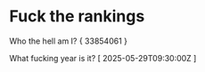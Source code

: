 # Fuck the rankings

Who the hell am I?
{ 33854061 }

What fucking year is it?
[ 2025-05-29T09:30:00Z ]

